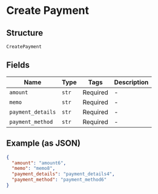 
# Create Payment

## Structure

`CreatePayment`

## Fields

| Name | Type | Tags | Description |
|  --- | --- | --- | --- |
| `amount` | `str` | Required | - |
| `memo` | `str` | Required | - |
| `payment_details` | `str` | Required | - |
| `payment_method` | `str` | Required | - |

## Example (as JSON)

```json
{
  "amount": "amount6",
  "memo": "memo8",
  "payment_details": "payment_details4",
  "payment_method": "payment_method6"
}
```

